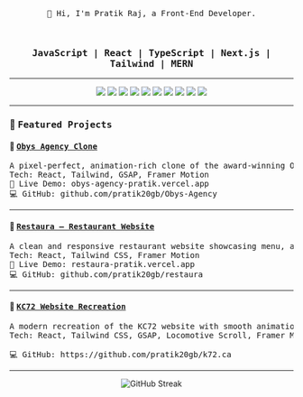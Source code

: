 <pre>
<p align="center">👋 Hi, I'm Pratik Raj, a Front-End Developer.</p>
</pre>

<h3 align="center" style="font-family: monospace;"> JavaScript | React | TypeScript | Next.js | Tailwind | MERN </h3>

---

<p align="center">
  <img src="https://img.shields.io/badge/JavaScript-F7DF1E?style=for-the-badge&logo=javascript&logoColor=black" />
  <img src="https://img.shields.io/badge/TypeScript-3178C6?style=for-the-badge&logo=typescript&logoColor=white" />
  <img src="https://img.shields.io/badge/React-20232A?style=for-the-badge&logo=react&logoColor=61DAFB" />
  <img src="https://img.shields.io/badge/Next.js-000000?style=for-the-badge&logo=next.js&logoColor=white" />
  <img src="https://img.shields.io/badge/Tailwind_CSS-38B2AC?style=for-the-badge&logo=tailwind-css&logoColor=white" />
  <img src="https://img.shields.io/badge/GSAP-88CE02?style=for-the-badge&logo=greensock&logoColor=black" />
  <img src="https://img.shields.io/badge/Node.js-339933?style=for-the-badge&logo=node.js&logoColor=white" />
  <img src="https://img.shields.io/badge/MongoDB-4EA94B?style=for-the-badge&logo=mongodb&logoColor=white" />
  <img src="https://img.shields.io/badge/C++-00599C?style=for-the-badge&logo=cplusplus&logoColor=white" />
  <img src="https://img.shields.io/badge/LeetCode-FFA116?style=for-the-badge&logo=leetcode&logoColor=white" />
</p>

---

### 🧩 <span style="font-family: monospace;">Featured Projects</span>

#### 🔹 <a href="https://obys-agency-pratik.vercel.app/" style="font-family: monospace;">Obys Agency Clone</a>
<pre>
A pixel-perfect, animation-rich clone of the award-winning Obys Agency site.
Tech: React, Tailwind, GSAP, Framer Motion
🔗 Live Demo: obys-agency-pratik.vercel.app
💻 GitHub: github.com/pratik20gb/Obys-Agency
</pre>

---

#### 🔹 <a href="https://restaura-pratik.vercel.app/" style="font-family: monospace;">Restaura – Restaurant Website</a>
<pre>
A clean and responsive restaurant website showcasing menu, aesthetics, and design.
Tech: React, Tailwind CSS, Framer Motion
🔗 Live Demo: restaura-pratik.vercel.app
💻 GitHub: github.com/pratik20gb/restaura
</pre>

---

#### 🔹 <a href="https://k72-ca-pratik.vercel.app/" style="font-family: monospace;">KC72 Website Recreation</a>
<pre>
A modern recreation of the KC72 website with smooth animations and responsive UI.
Tech: React, Tailwind CSS, GSAP, Locomotive Scroll, Framer Motion
<!-- 🔗 Live Demo: k72-ca-pratik.vercel.app -->
💻 GitHub: https://github.com/pratik20gb/k72.ca
</pre>

---

<p align="center">
  <img src="https://github-readme-streak-stats.herokuapp.com/?user=pratik20gb&theme=tokyonight" alt="GitHub Streak" />
</p>
